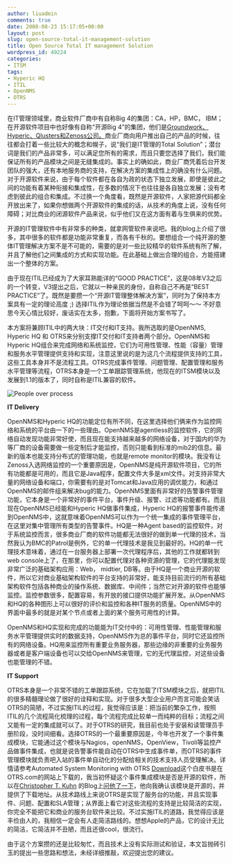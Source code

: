 ```yaml
---
author: liuadmin
comments: true
date: 2008-08-23 15:17:05+00:00
layout: post
slug: open-source-total-it-management-solution
title: Open Source Total IT management Solution
wordpress_id: 49224
categories:
- ITSM
tags:
- Hyperic HQ
- ITIL
- OpenNMS
- OTRS
---
```


在IT管理领域里，商业软件厂商中有自称Big 4的集团：CA，HP，BMC， IBM；在开源软件项目中也好像有自称“开源Big 4”的集团，他们是[Groundwork、Hyperic、Qlusters和Zenoss公司。](http://www.vlan9.com/net-manage/soft/x103091.html)商业厂商向用户推出自己的产品的时候，往往都会打着一些比较大的概念和幌子，说“我们是IT管理的Total Solution”；潜台词是我们的产品非常多，可以满足您所有的需求，而且只要您选择了我们，我们能保证所有的产品模块之间是无缝集成的。事实上的确如此，商业厂商凭着后台开发团队的强大，还有本地服务商的支持，在解决方案的集成性上的确没有什么问题。对于开源软件来说，由于每个软件都在各自为政的状态下独立发展，即使是彼此之间的功能有着某种衔接和集成性，在多数的情况下也往往是各自独立发展；没有考虑到彼此的组合和集成。不过换一个角度看，既然是开源软件，人家把源代码都全开放出来了，如果你想做两个开源软件的集成的话，从技术的角度上说，没有任何障碍；对比商业的闭源软件产品来说，似乎他们又在这方面有着与生俱来的优势。

开源的IT管理软件中有非常多的种类，就拿网管软件来说吧。我的blog上介绍了很多，其中很多的软件都是功能非常重复，而各有千秋的。要想组合一个纯开源的整体IT管理解决方案不是不可能的，需要的是对一些比较精华的软件系统有所了解，并且了解他们之间集成的方式和实现功能。在此基础上做出合理的组合，方能搭建出一个整体的方案。

由于现在ITIL已经成为了大家耳熟能详的“GOOD PRACTICE”，这是08年V3之后的一个转变，V3提出之后，它就以一种亲民的身份，自称自己不再是“BEST PRACTICE”了。既然是要攒一个“开源IT管理整体解决方案”，同时为了保持本方案具有一定的理论高度 ;) 选择ITIL作为理论依据当然是不会错了呵呵～～ 不好意思今天心情比较好，废话实在太多，抱歉，下面将开始方案书写了。

本方案将兼顾ITIL中的两大块：IT交付和IT支持。我所选取的是OpenNMS, Hyperic HQ 和 OTRS来分别支撑IT交付和IT支持者两个部分。OpenNMS和Hyperic HQ组合来完成网络和系统监控，它们为可用性管理、性能（容量）管理和服务水平管理提供支持和实现，注意这里说的是为这几个流程提供支持的工具，这些工具本身并不是流程工具。OTRS完成事件管理、问题管理、配置管理和服务水平管理等流程，OTRS本身是一个工单跟踪管理系统，他现在的ITSM模块以及发展到1.1的版本了，同时自称是ITIL兼容的软件。

![People over process](http://www.martinliu.cn/wp-content/uploads/2008/08/opeople-over-process.jpg)

**IT Delivery**

OpenNMS和Hyperic HQ的功能定位有所不同，在这里选择他们俩来作为监控网络和系统的平台由一下的一些理由。OpenNMS是agentless的监控软件，它的网络自动发现功能非常好使，而且现在能支持越来越多的网络设备，对于国内的华为等厂商的设备需要做一些定制后才能监控，否则只能看到标准的mib2的信息。最新的版本也能支持分布式的管理功能，也就是remote monitor的模块。我没有让Zenoss入选网络监控的一个重要原因是，OpenNMS是纯开源软件项目，它的所有功能都是可用的，而且它是Java程序，配置文件大多是xml文件。对支持非常大量的网络设备和端口，你需要有的是对Tomcat和Java应用的调优能力，和通过OpenNMS的邮件组来解决bug的能力。OpenNMS里面有非常好的告警事件管理功能，它本身是一个非常好的事件平台，事件升级、报警、过滤等功能都有。而且现在OpenNMS已经能和Hyperic HQ做事件集成，Hyperic HQ的报警事件能传递到OpenNMS中，这就意味着OpenNMS可以作为一个统一集成的事件管理平台，在这里对集中管理所有类型的告警事件。HQ是一种Agent based的监控软件，对于系统监控而言，很多商业厂商的软件功能都无法很好的做到单一代理的技术，当然我认为BMC的Patrol是例外，它的单一代理技术是我见到最好的。HQ的单一代理技术意味着，通过在一台服务器上部署一次代理程序后，其他的工作就都转到web console上了，在那里，你可以配置代理对各种资源的管理，它的代理能发现非常广泛的基础架构应用：Web， midtier, DB等。由于HQ是一个商业开源的软件，所以它对商业基础架构软件的平台支持的非常好，能支持目前流行的所有基础架构软件包括各种商业的操作系统、数据库、中间件；当然它对开源的软件也能够监控。监控参数很多，配置容易，有开放的接口提供功能扩展开发。从OpenNMS和HQ的各种图形上可以很好的评价和监控和各种IT服务的质量。OpenNMS中的界面中最多的就是对某个节点或者上面的某个服务可用性的计算。

OpenNMS和HQ实现和完成的功能能为IT交付中的：可用性管理、性能管理和服务水平管理提供实时的数据支持，OpenNMS作为总的事件平台，同时它还监控所有的网络设备。HQ用来监控所有重要业务服务器，那些边缘的非重要的业务服务器或者是客户端设备也可以交给OpenNMS来管理，它的无代理监控，对这些设备也能管理的不错。

**IT Support**


OTRS本身是一个非常不错的工单跟踪系统，它在加载了ITSM模块之后，就把ITIL的很多精髓理论做了很好的诠释和实现。对于很多大型企业用户而言可能会笑话OTRS的简陋，不过实施ITIL的过程，我觉得应该是：把当前的繁杂工作，按照ITIL的几个流程简化梳理的过程，每个流程完成比较单一而纯粹的目标；流程之间又能有一定的集成就可以了。对于OTRS的研究，我目前也处于安装和读管理员手册阶段，没时间细看。选择OTRS的一个最重要原因是，今年也开发了一个事件集成模块，它能通过这个模块与Nagios，openNMS，OpenView，Tivoli等监控产品做事件集成，也就是说告警事件能自动在OTRS中生成事件单，而OTRS的事件管理模块就负责吧入站的事件单自动化的分配给相关的技术支持人员受理解决。详情请参考Automated System Monitoring with OTRS [Download](http://www.otrs.com/fileadmin/mediafiles/News_Presse/Whitepaper/SystemMonitoring_Module_OTRS_US.pdf)这个白皮书是在OTRS.com的网站上下载的，我当初怀疑这个事件集成模块是否是开源的软件，所以在[Christopher T. Kuhn](http://blog.kuhn-kt.de/) 的Blog上[问他了一下](http://blog.kuhn-kt.de/?p=87)，他向我确认该模块是开源的，并提供了下载地址。从技术路线上来说OTRS是实现了服务台的功能，并且实现事件、问题、配置和SLA管理；从界面上看它对这些流程的支持是比较简洁的实现，你完全不能把它和商业的服务台软件来比较。不过实施ITIL的道路，我觉得应该是丰俭由人的，我相信一定会有人走简洁路线的。想想Apple的产品，它的设计无比的简洁，它简洁并不丑陋，而且还很cool，很流行。




由于这个方案攒的还是比较匆忙，而且技术上没有实际测试和验证，本文旨抛砖引玉的提出一些思路和想法，未经详细推敲，欢迎提出您的建议。
